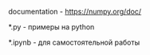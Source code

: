 documentation - https://numpy.org/doc/

*.py - примеры на python

*.ipynb - для самостоятельной работы
